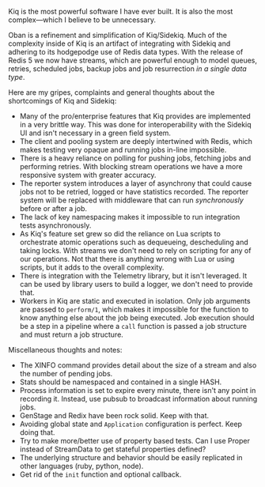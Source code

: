Kiq is the most powerful software I have ever built. It is also the most
complex—which I believe to be unnecessary.

Oban is a refinement and simplification of Kiq/Sidekiq. Much of the complexity
inside of Kiq is an artifact of integrating with Sidekiq and adhering to its
hodgepodge use of Redis data types. With the release of Redis 5 we now have streams,
which are powerful enough to model queues, retries, scheduled jobs, backup jobs and
job resurrection _in a single data type_.

Here are my gripes, complaints and general thoughts about the shortcomings of
Kiq and Sidekiq:

* Many of the pro/enterprise features that Kiq provides are implemented in a
  very brittle way. This was done for interoperability with the Sidekiq UI and
  isn't necessary in a green field system.
* The client and pooling system are deeply intertwined with Redis, which makes
  testing very opaque and running jobs in-line impossible.
* There is a heavy reliance on polling for pushing jobs, fetching jobs and
  performing retries. With blocking stream operations we have a more responsive
  system with greater accuracy.
* The reporter system introduces a layer of asynchrony that could cause jobs not
  to be retried, logged or have statistics recorded. The reporter system will be
  replaced with middleware that can run _synchronously_ before or after a job.
* The lack of key namespacing makes it impossible to run integration tests
  asynchronously.
* As Kiq's feature set grew so did the reliance on Lua scripts to orchestrate
  atomic operations such as dequeueing, descheduling and taking locks. With
  streams we don't need to rely on scripting for any of our operations. Not that
  there is anything wrong with Lua or using scripts, but it adds to the overall
  complexity.
* There is integration with the Telemetry library, but it isn't leveraged. It
  can be used by library users to build a logger, we don't need to provide that.
* Workers in Kiq are static and executed in isolation. Only job arguments are
  passed to `perform/1`, which makes it impossible for the function to know
  anything else about the job being executed. Job execution should be a step in
  a pipeline where a `call` function is passed a job structure and must return a
  job structure.

Miscellaneous thoughts and notes:

* The XINFO command provides detail about the size of a stream and also the
  number of pending jobs.
* Stats should be namespaced and contained in a single HASH.
* Process information is set to expire every minute, there isn't any point in
  recording it. Instead, use pubsub to broadcast information about running jobs.
* GenStage and Redix have been rock solid. Keep with that.
* Avoiding global state and `Application` configuration is perfect. Keep doing
  that.
* Try to make more/better use of property based tests. Can I use Proper instead
  of StreamData to get stateful properties defined?
* The underlying structure and behavior should be easily replicated in other
  languages (ruby, python, node).
* Get rid of the `init` function and optional callback.
